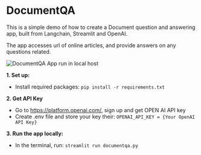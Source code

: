 # DocumentQA
This is a simple demo of how to create a Document question and answering app, built from Langchain, Streamlit and OpenAI.

The app accesses url of online articles, and provide answers on any questions related. 

![DocumentQA App run in local host]((https://github.com/ellaphamhp/DocumentQA/blob/master/image.png))

**1. Set up:**
- Install required packages: ```pip install -r requirements.txt```

**2. Get API Key**
- Go to https://platform.openai.com/, sign up and get OPEN AI API key
- Create .env file and store your key their: ```OPENAI_API_KEY = {Your OpenAI API Key}```

**3. Run the app locally:**
- In the terminal, run:  ```streamlit run documentqa.py```
  


